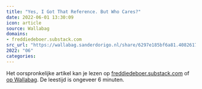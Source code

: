 ```yaml
---
title: "Yes, I Got That Reference. But Who Cares?"
date: 2022-06-01 13:30:09
icon: article
source: Wallabag
domains:
- freddiedeboer.substack.com
src_url: "https://wallabag.sanderdorigo.nl/share/6297e185bf6a81.40826176"
2022: "06"
categories:
---
```

Het oorspronkelijke artikel kan je lezen op [freddiedeboer.substack.com](https://freddiedeboer.substack.com/p/yes-i-got-that-reference-but-who?s=r&amp;mc_cid=9e4312462e&amp;mc_eid=91988bade5) of [op Wallabag](https://wallabag.sanderdorigo.nl/share/6297e185bf6a81.40826176). De leestijd is ongeveer 6 minuten.